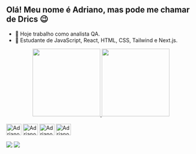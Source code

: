## Olá! Meu nome é Adriano, mas pode me chamar de Drics 😉

- 🔭 Hoje trabalho como analista QA.
- 🌱 Estudante de JavaScript, React, HTML, CSS, Tailwind e Next.js.
<div align="center">
  <a href="https://github.com/Dricss">
  <img height="180em" src="https://github-readme-stats.vercel.app/api?username=Dricss&show_icons=true&theme=onedark&include_all_commits=true&count_private=true"/>
  <img height="180em" src="https://github-readme-stats.vercel.app/api/top-langs/?username=Dricss&layout=compact&langs_count=7&theme=onedark"/>
</div>
<div style="display: inline-block"></br>
  <img align=center alt="Adriano-JS" height="30" width="40" src="https://cdn.jsdelivr.net/gh/devicons/devicon/icons/javascript/javascript-original.svg" />
  <img align=center alt="Adriano-HTML" height="30" width="40" src="https://cdn.jsdelivr.net/gh/devicons/devicon/icons/html5/html5-original.svg" />
  <img align=center alt="Adriano-CSS" height="30" width="40" src="https://cdn.jsdelivr.net/gh/devicons/devicon/icons/css3/css3-original.svg" />
  <img align=center alt="Adriano-REACT" height="30" width="40" src="https://cdn.jsdelivr.net/gh/devicons/devicon/icons/react/react-original.svg" />
</div>
<div></br>
<a href="https://www.linkedin.com/in/adriano-machado-dutra-626634146/" target="_blank"><img src="https://img.shields.io/badge/LinkedIn-0077B5?style=for-the-badge&logo=linkedin&logoColor=white" /></a>
<a href="mailto:adriano19980110@gmail.com" target="_blank"><img src="https://img.shields.io/badge/Gmail-D14836?style=for-the-badge&logo=gmail&logoColor=white" /></a>
</div>
